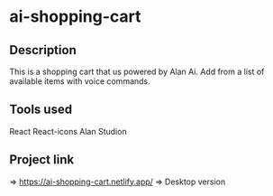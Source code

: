 # ai-shopping-cart

## Description 
This is a shopping cart that us powered by Alan Ai. Add from a list of available items with voice commands.


## Tools used
React
React-icons 
Alan Studion 

## Project link 
=> https://ai-shopping-cart.netlify.app/ => Desktop version 
